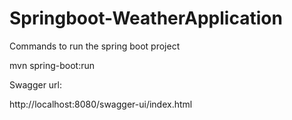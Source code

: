 # Springboot-WeatherApplication

Commands to run the spring boot project

mvn spring-boot:run

Swagger url:

http://localhost:8080/swagger-ui/index.html
